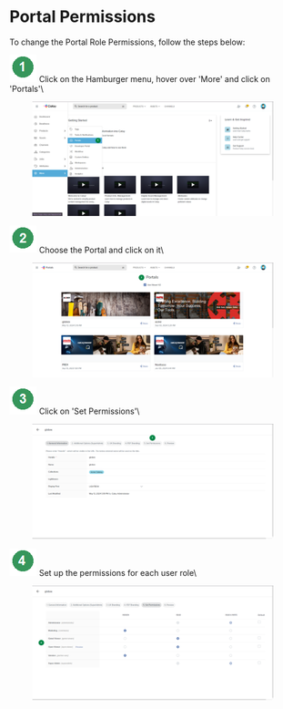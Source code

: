 # Portal Permissions

To change the Portal Role Permissions, follow the steps below:

<img src="../../.gitbook/assets/image (95).png" alt="" data-size="line"> Click on the Hamburger menu, hover over 'More' and click on 'Portals'\


<figure><img src="../../.gitbook/assets/image (1063).png" alt=""><figcaption></figcaption></figure>

<img src="../../.gitbook/assets/image (96).png" alt="" data-size="line"> Choose the Portal and click on it\


<figure><img src="../../.gitbook/assets/image (101).png" alt=""><figcaption></figcaption></figure>

<img src="../../.gitbook/assets/image (97).png" alt="" data-size="line"> Click on 'Set Permissions'\


<figure><img src="../../.gitbook/assets/image (100).png" alt=""><figcaption></figcaption></figure>

<img src="../../.gitbook/assets/image (98).png" alt="" data-size="line"> Set up the permissions for each user role\


<figure><img src="../../.gitbook/assets/image (99).png" alt=""><figcaption></figcaption></figure>

